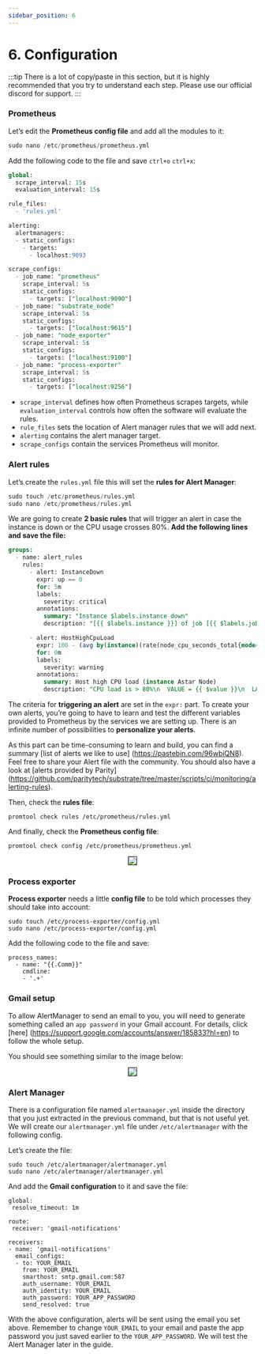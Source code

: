 ```yaml
---
sidebar_position: 6
---
```


# 6. Configuration

:::tip
There is a lot of copy/paste in this section, but it is highly recommended that you try to understand each step. Please use our official discord for support.
:::

### Prometheus

Let’s edit the **Prometheus config file** and add all the modules to it:

```sql
sudo nano /etc/prometheus/prometheus.yml
```

Add the following code to the file and save `ctrl+o` `ctrl+x`:

```sql
global:
  scrape_interval: 15s
  evaluation_interval: 15s

rule_files:
  - 'rules.yml'

alerting:
  alertmanagers:
  - static_configs:
    - targets:
      - localhost:9093

scrape_configs:
  - job_name: "prometheus"
    scrape_interval: 5s
    static_configs:
      - targets: ["localhost:9090"]
  - job_name: "substrate_node"
    scrape_interval: 5s
    static_configs:
      - targets: ["localhost:9615"]
  - job_name: "node_exporter"
    scrape_interval: 5s
    static_configs:
      - targets: ["localhost:9100"]
  - job_name: "process-exporter"
    scrape_interval: 5s
    static_configs:
      - targets: ["localhost:9256"]
```

* `scrape_interval` defines how often Prometheus scrapes targets, while `evaluation_interval` controls how often the software will evaluate the rules.
* `rule_files` sets the location of Alert manager rules that we will add next.
* `alerting` contains the alert manager target.
* `scrape_configs` contain the services Prometheus will monitor.

### Alert rules

Let’s create the `rules.yml` file this will set the **rules for Alert Manager**:

```sql
sudo touch /etc/prometheus/rules.yml
sudo nano /etc/prometheus/rules.yml
```

We are going to create **2 basic rules** that will trigger an alert in case the instance is down or the CPU usage crosses 80%. **Add the following lines and save the file:**

```sql
groups:
  - name: alert_rules
    rules:
      - alert: InstanceDown
        expr: up == 0
        for: 5m
        labels:
          severity: critical
        annotations:
          summary: "Instance $labels.instance down"
          description: "[{{ $labels.instance }}] of job [{{ $labels.job }}] has been down for more than 1 minute."

      - alert: HostHighCpuLoad
        expr: 100 - (avg by(instance)(rate(node_cpu_seconds_total{mode="idle"}[2m])) * 100) > 80
        for: 0m
        labels:
          severity: warning
        annotations:
          summary: Host high CPU load (instance Astar Node)
          description: "CPU load is > 80%\n  VALUE = {{ $value }}\n  LABELS: {{ $labels }}"
```

The criteria for **triggering an alert** are set in the `expr:` part. To create your own alerts, you’re going to have to learn and test the different variables provided to Prometheus by the services we are setting up. There is an infinite number of possibilities to **personalize your alerts**.

As this part can be time-consuming to learn and build, you can find a summary [list of alerts we like to use] (https://pastebin.com/96wbiQN8).  Feel free to share your Alert file with the community. You should also have a look at [alerts provided by Parity] (https://github.com/paritytech/substrate/tree/master/scripts/ci/monitoring/alerting-rules).

Then, check the **rules file**:

```
promtool check rules /etc/prometheus/rules.yml
```

And finally, check the **Prometheus config file**:

```
promtool check config /etc/prometheus/prometheus.yml
```

<center>
<img src="https://i.imgur.com/AQqiXjm.png" border="1"></img>
</center>

### Process exporter

**Process exporter** needs a little **config file** to be told which processes they should take into account:

```
sudo touch /etc/process-exporter/config.yml
sudo nano /etc/process-exporter/config.yml
```

Add the following code to the file and save:

```
process_names: 
  - name: "{{.Comm}}" 
    cmdline: 
    - '.+'
```

### Gmail setup

To allow AlertManager to send an email to you, you will need to generate something called an `app password` in your Gmail account. For details, click [here] (https://support.google.com/accounts/answer/185833?hl=en) to follow the whole setup.

You should see something similar to the image below:

<center>
<img src="https://i.imgur.com/YID4WId.png" border="1"></img>
</center>

### Alert Manager

There is a configuration file named `alertmanager.yml` inside the directory that you just extracted in the previous command, but that is not useful yet. We will create our `alertmanager.yml` file under `/etc/alertmanager` with the following config.

Let’s create the file:

```
sudo touch /etc/alertmanager/alertmanager.yml
sudo nano /etc/alertmanager/alertmanager.yml
```

And add the **Gmail configuration** to it and save the file:

```
global:
 resolve_timeout: 1m

route:
 receiver: 'gmail-notifications'

receivers:
- name: 'gmail-notifications'
  email_configs:
  - to: YOUR_EMAIL
    from: YOUR_EMAIL
    smarthost: smtp.gmail.com:587
    auth_username: YOUR_EMAIL
    auth_identity: YOUR_EMAIL
    auth_password: YOUR_APP_PASSWORD
    send_resolved: true
```

With the above configuration, alerts will be sent using the email you set above. Remember to change `YOUR_EMAIL` to your email and paste the app password you just saved earlier to the `YOUR_APP_PASSWORD`. We will test the Alert Manager later in the guide.
